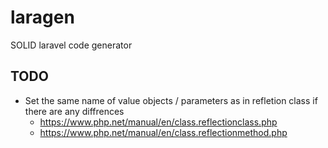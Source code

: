 # laragen

SOLID laravel code generator

## TODO

- Set the same name of value objects / parameters as in refletion class if there are any diffrences
  - <https://www.php.net/manual/en/class.reflectionclass.php>
  - <https://www.php.net/manual/en/class.reflectionmethod.php>
